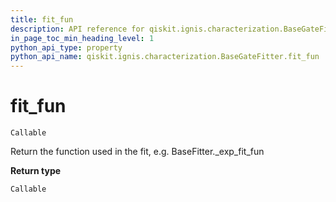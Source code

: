 ```yaml
---
title: fit_fun
description: API reference for qiskit.ignis.characterization.BaseGateFitter.fit_fun
in_page_toc_min_heading_level: 1
python_api_type: property
python_api_name: qiskit.ignis.characterization.BaseGateFitter.fit_fun
---
```


# fit\_fun

<span id="qiskit.ignis.characterization.BaseGateFitter.fit_fun" />

`Callable`

Return the function used in the fit, e.g. BaseFitter.\_exp\_fit\_fun

**Return type**

`Callable`

